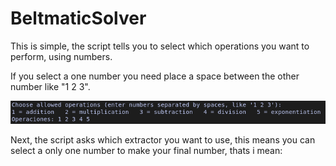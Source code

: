 # BeltmaticSolver

This is simple, the script tells you to select which operations you want to perform, using numbers.

If you select a one number you need place a space between the other number like "1 2 3".

![Foto1](PicsandGifs/foto1.png)

Next, the script asks which extractor you want to use, this means you can select a only one number to make your final number, thats i mean:
